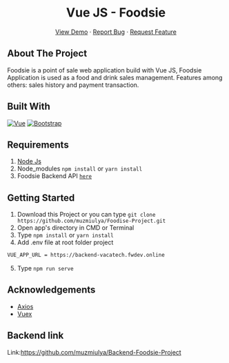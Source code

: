 <h1 align='center'>Vue JS - Foodsie</h1>
  <p align="center">
    <a href="https://foodsie-project.netlify.app/">View Demo</a>
    ·
    <a href="https://github.com/muzmiulya/Foodise-Project/issues">Report Bug</a>
    ·
    <a href="https://github.com/muzmiulya/Foodise-Project/issues">Request Feature</a>
  </p>

## About The Project

Foodsie is a point of sale web application build with Vue JS, Foodsie Application is used as a food and drink sales management. Features among others: sales history and payment transaction.

## Built With

[![Vue](https://img.shields.io/badge/Vue-v2.6.12-green)](https://github.com/vuejs/vue)
[![Bootstrap](https://img.shields.io/badge/Bootstrap-v4.5.2-blue)](https://github.com/bootstrap-vue/bootstrap-vue)

## Requirements

1. <a href="https://nodejs.org/en/download/">Node Js</a>
2. Node_modules `npm install` or `yarn install`
3. Foodsie Backend API [`here`](https://github.com/muzmiulya/Backend-Foodsie-Project)

## Getting Started

1. Download this Project or you can type `git clone https://github.com/muzmiulya/Foodise-Project.git`
2. Open app's directory in CMD or Terminal
3. Type `npm install` or `yarn install`
4. Add .env file at root folder project

```sh
VUE_APP_URL = https://backend-vacatech.fwdev.online
```

5. Type `npm run serve`

## Acknowledgements

- [Axios](https://www.npmjs.com/package/axios)
- [Vuex](https://vuex.vuejs.org/)

## Backend link

Link:https://github.com/muzmiulya/Backend-Foodsie-Project
